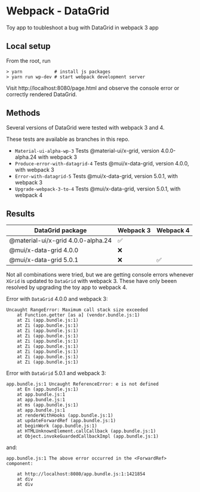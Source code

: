 # Webpack - DataGrid

Toy app to toubleshoot a bug with DataGrid in webpack 3 app

## Local setup

From the root, run
```
> yarn            # install js packages
> yarn run wp-dev # start webpack development server
```
Visit http://localhost:8080/page.html and observe the console error or correctly rendered DataGrid.

## Methods

Several versions of DataGrid were tested with webpack 3 and 4.

These tests are available as branches in this repo.

- `Material-ui-alpha-wp-3`
Tests @material-ui/x-grid, version 4.0.0-alpha.24 with webpack 3
- `Produce-error-with-datagrid-4`
Tests @mui/x-data-grid, version 4.0.0, with webpack 3
- `Error-with-datagrid-5`
Tests @mui/x-data-grid, version 5.0.1, with webpack 3
- `Upgrade-webpack-3-to-4`
Tests @mui/x-data-grid, version 5.0.1, with webpack 4

## Results

| DataGrid package                   | Webpack 3          | Webpack 4          |
| ---------------------------------- |------------------- | ------------------ |
| @material-ui/x-grid 4.0.0-alpha.24 | :white_check_mark: |                    |
| @mui/x-data-grid 4.0.0             |     :x:            |                    |
| @mui/x-data-grid 5.0.1             |     :x:            | :white_check_mark: |

Not all combinations were tried, but we are getting console errors whenever `XGrid` is updated to `DataGrid` with webpack 3.  These have only beeen resolved by upgrading the toy app to webpack 4.

Error with `DataGrid` 4.0.0 and webpack 3:

```
Uncaught RangeError: Maximum call stack size exceeded
    at Function.getter [as a] (vendor.bundle.js:1)
    at Zi (app.bundle.js:1)
    at Zi (app.bundle.js:1)
    at Zi (app.bundle.js:1)
    at Zi (app.bundle.js:1)
    at Zi (app.bundle.js:1)
    at Zi (app.bundle.js:1)
    at Zi (app.bundle.js:1)
    at Zi (app.bundle.js:1)
    at Zi (app.bundle.js:1)
```

Error with `DataGrid` 5.0.1 and webpack 3:

```
app.bundle.js:1 Uncaught ReferenceError: e is not defined
    at En (app.bundle.js:1)
    at app.bundle.js:1
    at app.bundle.js:1
    at ms (app.bundle.js:1)
    at app.bundle.js:1
    at renderWithHooks (app.bundle.js:1)
    at updateForwardRef (app.bundle.js:1)
    at beginWork (app.bundle.js:1)
    at HTMLUnknownElement.callCallback (app.bundle.js:1)
    at Object.invokeGuardedCallbackImpl (app.bundle.js:1)
```
and:
```
app.bundle.js:1 The above error occurred in the <ForwardRef> component:

    at http://localhost:8080/app.bundle.js:1:1421854
    at div
    at div
```


